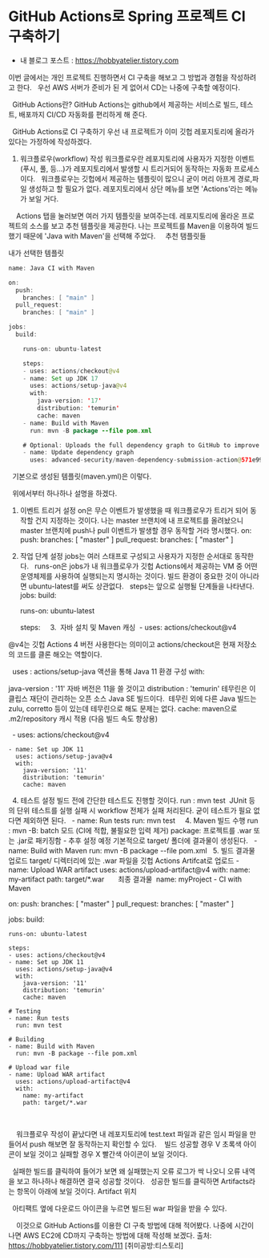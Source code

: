 # GitHub Actions로 Spring 프로젝트 CI 구축하기
* 내 블로그 포스트 : https://hobbyatelier.tistory.com

이번 글에서는 개인 프로젝트 진행하면서 CI 구축을 해보고 그 방법과 경험을 작성하려고 한다.
 
우선 AWS 서버가 준비가 된 게 없어서 CD는 나중에 구축할 예정이다.
 

 
GitHub Actions란?
GitHub Actions는 github에서 제공하는 서비스로 빌드, 테스트, 배포까지 CI/CD 자동화를 편리하게 해 준다.
 
 

 
GitHub Actions로 CI 구축하기
우선 내 프로젝트가 이미 깃헙 레포지토리에 올라가 있다는 가정하에 작성하겠다.
 
1. 워크플로우(workflow) 작성
워크플로우란 레포지토리에 사용자가 지정한 이벤트(푸시, 풀, 등...)가 레포지토리에서 발생할 시 트리거되어 동작하는 자동화 프로세스이다.
 
워크플로우는 깃헙에서 제공하는 템플릿이 많으니 굳이 머리 아프게 경로,파일 생성하고 할 필요가 없다.
레포지토리에서 상단 메뉴를 보면 'Actions'라는 메뉴가 보일 거다.
 


 
 
Actions 탭을 눌러보면 여러 가지 템플릿을 보여주는데. 레포지토리에 올라온 프로젝트의 소스를 보고 추천 템플릿을 제공한다.
나는 프로젝트를 Maven을 이용하여 빌드했기 때문에 'Java with Maven'을 선택해 주었다.
 
 
추천 탬플릿들

내가 선택한 템플릿

``` java
name: Java CI with Maven

on:
  push:
    branches: [ "main" ]
  pull_request:
    branches: [ "main" ]

jobs:
  build:

    runs-on: ubuntu-latest

    steps:
    - uses: actions/checkout@v4
    - name: Set up JDK 17
      uses: actions/setup-java@v4
      with:
        java-version: '17'
        distribution: 'temurin'
        cache: maven
    - name: Build with Maven
      run: mvn -B package --file pom.xml

    # Optional: Uploads the full dependency graph to GitHub to improve the quality of Dependabot alerts this repository can receive
    - name: Update dependency graph
      uses: advanced-security/maven-dependency-submission-action@571e99aab1055c2e71a1e2309b9691de18d6b7d6
```
 
기본으로 생성된 템플릿(maven.yml)은 이렇다.
 

 
위에서부터 하나하나 설명을 하겠다. 
 
1. 이벤트 트리거 설정
on은 무슨 이벤트가 발생했을 때 워크플로우가 트리거 되어 동작할 건지 지정하는 것이다.
나는 master 브랜치에 내 프로젝트를 올려놨으니 master 브랜치에 push나 pull 이벤트가 발생할 경우 동작할 거라 명시했다.
on:
  push:
    branches: [ "master" ]
  pull_request:
    branches: [ "master" ]
 
 
2. 작업 단계 설정
jobs는 여러 스태프로 구성되고 사용자가 지정한 순서대로 동작한다.
 
runs-on은 jobs가 내 워크플로우가 깃헙 Actions에서 제공하는 VM 중 어떤 운영체제를 사용하여 실행되는지 명시하는 것이다.
빌드 환경이 중요한 것이 아니라면 ubuntu-latest를 써도 상관없다.
 
steps는 앞으로 실행될 단계들을 나타낸다.
jobs:
  build:

    runs-on: ubuntu-latest

    steps:
 
 
3.  자바 설치 및 Maven 캐싱
 - uses: actions/checkout@v4

@v4는 깃헙 Actions 4 버전 사용한다는 의미이고
actions/checkout은 현재 저장소의 코드를 클론 해오는 역할이다.

 
uses : actions/setup-java 액션을 통해 Java 11 환경 구성
with:

java-version : '11' 자바 버전은 11을 쓸 것이고
distribution : 'temurin' 테무린은 이클립스 재단이 관리하는 오픈 소스 Java SE 빌드이다.  테무린 외에 다른 Java 빌드는 zulu, corretto 등이 있는데 테무린으로 해도 문제는 없다.
cache: maven으로 .m2/repository 캐시 적용 (다음 빌드 속도 향상용)

 
    - uses: actions/checkout@v4
    
    - name: Set up JDK 11
      uses: actions/setup-java@v4
      with:
        java-version: '11'
        distribution: 'temurin'
        cache: maven
 
4. 테스트 설정
빌드 전에 간단한 테스트도 진행할 것이다.
run : mvn test  JUnit 등의 단위 테스트를 실행
실패 시 workflow 전체가 실패 처리된다.
굳이 테스트가 필요 없다면 제외하면 된다.
 
    - name: Run tests
      run: mvn test
 
 
4. Maven 빌드 수행
run : mvn -B: batch 모드 (CI에 적합, 불필요한 입력 제거)
package: 프로젝트를 .war 또는 .jar로 패키징함 - 추후 설정 예정
기본적으로 target/ 폴더에 결과물이 생성된다.
 
    - name: Build with Maven
      run: mvn -B package --file pom.xml
 
 5. 빌드 결과물 업로드
target/ 디렉터리에 있는 .war 파일을 깃헙 Actions Artifcat로 업로드
    - name: Upload WAR artifact
      uses: actions/upload-artifact@v4
      with:
        name: my-artifact
        path: target/*.war
 
 
 
최종 결과물 
name: myProject - CI with Maven

on:
  push:
    branches: [ "master" ]
  pull_request:
    branches: [ "master" ]

jobs:
  build:

    runs-on: ubuntu-latest

    steps:
    - uses: actions/checkout@v4
    - name: Set up JDK 11
      uses: actions/setup-java@v4
      with:
        java-version: '11'
        distribution: 'temurin'
        cache: maven
        
    # Testing    
    - name: Run tests
      run: mvn test
      
    # Building
    - name: Build with Maven
      run: mvn -B package --file pom.xml

    # Upload war file
    - name: Upload WAR artifact
      uses: actions/upload-artifact@v4
      with:
        name: my-artifact
        path: target/*.war
 
 

 
 
워크플로우 작성이 끝났다면 내 레포지토리에 test.text 파일과 같은 임시 파일을 만들어서 push 해보면 잘 동작하는지 확인할 수 있다. 
 
빌드 성공할 경우 V 초록색 아이콘이 보일 것이고 실패할 경우 X 빨간색 아이콘이 보일 것이다.
 


 
실패한 빌드를 클릭하여 들어가 보면 왜 실패했는지 오류 로그가 싹 나오니 오류 내역을 보고 하나하나 해결하면 결국 성공할 것이다.
 
성공한 빌드를 클릭하면 Artifacts라는 항목이 아래에 보일 것이다.
Artifact 위치


 
아티팩트 옆에 다운로드 아이콘을 누르면 빌드된 war 파일을 받을 수 있다.
 
 

 
 
이것으로 GitHub Actions를 이용한 CI 구축 방법에 대해 적어봤다. 나중에 시간이 나면 AWS EC2에 CD까지 구축하는 방법에 대해 작성해 보겠다.
출처: https://hobbyatelier.tistory.com/111 [취미공방:티스토리]